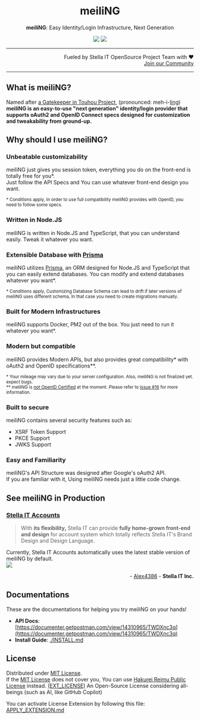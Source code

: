 <h1 align="center">meiliNG</h1>
<p align="center">
  <strong>meiliNG</strong>: Easy Identity/Login Infrastructure, Next Generation
</p>

<p align="center">
  <a href="https://github.com/meili-ng/meiliNG/actions/workflows/eslint.yml"><img src="https://github.com/meili-ng/meiliNG/actions/workflows/eslint.yml/badge.svg" /></a>
  <a href="https://github.com/meili-ng/meiliNG/actions/workflows/tsc.yml"><img src="https://github.com/meili-ng/meiliNG/actions/workflows/tsc.yml/badge.svg" /></a>
</p>

<hr>

<p align="right">
  Fueled by Stella IT OpenSource Project Team with ❤️<br>
  <a href="https://opensource.stella-it.com/discord/">Join our Community</a>
</p> 

<hr>

## What is meiliNG?
Named after [a Gatekeeper in Touhou Project](https://hong.meili.ng), (pronounced: meh-i-[ling](https://www.lingscars.com))  
**meiliNG is an easy-to-use "next generation" identity/login provider that supports oAuth2 and OpenID Connect specs designed for customization and tweakability from ground-up.**

## Why should I use meiliNG?
### Unbeatable customizability
meiliNG just gives you session token, everything you do on the front-end is totally free for you*.  
Just follow the API Specs and You can use whatever front-end design you want.

<sub>* Conditions apply, In order to use full compatibility meiliNG provides with OpenID, you need to follow some specs.</sub>

### Written in Node.JS
meiliNG is written in Node.JS and TypeScript, that you can  understand easily. Tweak it whatever you want.

### Extensible Database with [Prisma](https://prisma.io)
meiliNG utilizes [Prisma](https://github.com/prisma/prisma), an ORM designed for Node.JS and TypeScript that you can easily extend databases. You can modify and extend databases whatever you want*.

<sub>* Conditions apply, Customizing Database Schema can lead to drift if later versions of meiliNG uses different schema, In that case you need to create migrations manually.</sub>

### Built for Modern Infrastructures
meiliNG supports Docker, PM2 out of the box. You just need to run it whatever you want*.

### Modern but compatible
meiliNG provides Modern APIs, but also provides great compatibility* with oAuth2 and OpenID specifications**.

<sub>* Your mileage may vary due to your server configuration. Also, meiliNG is not finalized yet. expect bugs.
</sub>  
<sub>** meiliNG is <a href="https://user-images.githubusercontent.com/27724108/123002109-7abecf80-d3ec-11eb-85c8-5a349fe152c0.png">not OpenID Certified</a> at the moment. Please refer to <a href="https://github.com/meiling-gatekeeper/meiling/issues/16">Issue #16</a> for more information.</sub>

### Built to secure
meiliNG contains several security features such as:
* XSRF Token Support
* PKCE Support
* JWKS Support

### Easy and Familiarity
meiliNG's API Structure was designed after Google's oAuth2 API.  
If you are familiar with it, Using meiliNG needs just a little code change.  


## See meiliNG in Production

### [Stella IT Accounts](https://accounts.stella-it.com)
> With **its flexibility,** Stella IT can provide **fully home-grown front-end and design** for account system which totally reflects Stella IT's Brand Design and Design Language.

Currently, Stella IT Accounts automatically uses the latest stable version of meiliNG by default.  
<a href="https://github.com/meili-ng/meiliNG/actions/workflows/deploy-s4ait-production.yml"><img src="https://github.com/meili-ng/meiliNG/actions/workflows/deploy-s4ait-production.yml/badge.svg" /></a>
<p align="right">- <a href="https://github.com/Alex4386">Alex4386</a> - <b>Stella IT Inc.</b></p>


## Documentations
These are the documentations for helping you try meiliNG on your hands!

* **API Docs**: [https://documenter.getpostman.com/view/14310965/TWDXnc3q](https://documenter.getpostman.com/view/14310965/TWDXnc3q)
* **Install Guide**: [./INSTALL.md](./INSTALL.md)

## License
Distributed under [MIT License](LICENSE).  
If the [MIT License](LICENSE) does not cover you, You can use [Hakurei Reimu Public License](https://github.com/Alex4386/HRPL) instead. [(EXT_LICENSE)](EXT_LICENSE) An Open-Source License considering all-beings (such as AI, like GitHub Copilot)  

You can activate License Extension by following this file: [APPLY_EXTENSION.md](APPLY_EXTENSION.md)
